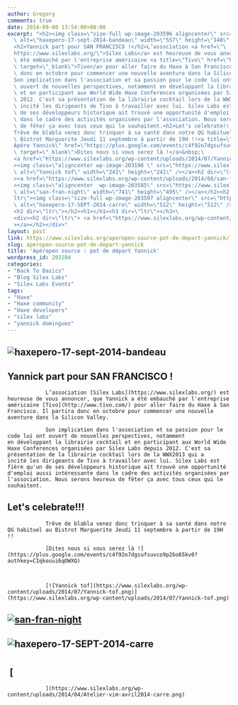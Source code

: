 ```yaml
---
author: Gregory
comments: true
date: 2014-09-08 13:54:00+00:00
excerpt: "<h2><img class=\"size-full wp-image-203596 aligncenter\" src=\"https://www.silexlabs.org/wp-content/uploads/2014/09/haxepero-17-sept-2014-bandeau.png\"\
  \ alt=\"haxepero-17-sept-2014-bandeau\" width=\"557\" height=\"140\" /></h2>\
  <h2>Yannick part pour SAN FRANCISCO !</h2>L’association <a href=\"\
  https://www.silexlabs.org/\">Silex Labs</a> est heureuse de vous annoncer, que Yannick a\
  \ été embauché par l'entreprise américaine <a title=\"Tivo\" href=\"http://www.tivo.com/\"\
  \ target=\"_blank\">Tivo</a> pour aller faire du Haxe à San Francisco. Il partira\
  \ donc en octobre pour commencer une nouvelle aventure dans la Silicon Valley.\
  Son implication dans l'association et sa passion pour le code lui ont\
  \ ouvert de nouvelles perspectives, notamment en développant la librairie cocktail\
  \ et en participant aux World Wide Haxe Conferences organisées par Silex Labs depuis\
  \ 2012. C'est sa présentation de la librairie cocktail lors de la WWX2013 qui a\
  \ incité les dirigeants de Tivo à travailler avec lui. Silex Labs est fière qu'un\
  \ de ses développeurs historique ait trouvé une opportunité d'emploi aussi intéressante\
  \ dans le cadre des activités organisées par l'association. Nous serons heureux\
  \ de fêter ça avec tous ceux qui le souhaitent.<h2>Let's celebrate!!!</h2>\
  Trêve de blabla venez donc trinquer à sa santé dans notre QG habituel au\
  \ Bistrot Marguerite Jeudi 11 septembre à partir de 19H !!<a title=\"\
  Apéro Yannick\" href=\"https://plus.google.com/events/c4f92o7dgsufsuvco9p2bo65kv0?authkey=CIqkouui6qOWXQ\"\
  \ target=\"_blank\">Dites nous si vous serez là !</a>&nbsp;\
  <a href=\"https://www.silexlabs.org/wp-content/uploads/2014/07/Yannick-tof.png\"\
  ><img class=\"aligncenter wp-image-203196 \" src=\"https://www.silexlabs.org/wp-content/uploads/2014/07/Yannick-tof.png\"\
  \ alt=\"Yannick tof\" width=\"241\" height=\"241\" /></a><h2 dir=\"ltr\"\
  ><a href=\"https://www.silexlabs.org/wp-content/uploads/2014/08/san-fran-night.jpg\"\
  ><img class=\"aligncenter  wp-image-203585\" src=\"https://www.silexlabs.org/wp-content/uploads/2014/08/san-fran-night.jpg\"\
  \ alt=\"san-fran-night\" width=\"741\" height=\"495\" /></a></h2><h2 dir=\"\
  ltr\"><img class=\"size-full wp-image-203597 aligncenter\" src=\"https://www.silexlabs.org/wp-content/uploads/2014/09/haxepero-17-SEPT-2014-carre.png\"\
  \ alt=\"haxepero-17-SEPT-2014-carre\" width=\"512\" height=\"512\" /></h2>\
  <h2 dir=\"ltr\"></h2><h1></h1><h3 dir=\"ltr\"></h3>\
  <div><h2 dir=\"ltr\"> <a href=\"https://www.silexlabs.org/wp-content/uploads/2014/04/Atelier-vim-avril2014-carre.png\"\
  ></a></h2></div>"
layout: post
link: https://www.silexlabs.org/aperopen-source-pot-de-depart-yannick/
slug: aperopen-source-pot-de-depart-yannick
title: 'Apéropen source : pot de départ Yannick'
wordpress_id: 203284
categories:
- "Back To Basics"
- "Blog Silex Labs"
- "Silex Labs Events"
tags:
- "Haxe"
- "Haxe community"
- "Haxe developers"
- "silex labs"
- "yannick dominguez"
---
```


## ![haxepero-17-sept-2014-bandeau](https://www.silexlabs.org/wp-content/uploads/2014/09/haxepero-17-sept-2014-bandeau.png)




## Yannick part pour SAN FRANCISCO !


				L’association [Silex Labs](https://www.silexlabs.org/) est heureuse de vous annoncer, que Yannick a été embauché par l'entreprise américaine [Tivo](http://www.tivo.com/) pour aller faire du Haxe à San Francisco. Il partira donc en octobre pour commencer une nouvelle aventure dans la Silicon Valley.

				Son implication dans l'association et sa passion pour le code lui ont ouvert de nouvelles perspectives, notamment en développant la librairie cocktail et en participant aux World Wide Haxe Conferences organisées par Silex Labs depuis 2012. C'est sa présentation de la librairie cocktail lors de la WWX2013 qui a incité les dirigeants de Tivo à travailler avec lui. Silex Labs est fière qu'un de ses développeurs historique ait trouvé une opportunité d'emploi aussi intéressante dans le cadre des activités organisées par l'association. Nous serons heureux de fêter ça avec tous ceux qui le souhaitent.


## Let's celebrate!!!


				Trêve de blabla venez donc trinquer à sa santé dans notre QG habituel au Bistrot Marguerite Jeudi 11 septembre à partir de 19H !!

				[Dites nous si vous serez là !](https://plus.google.com/events/c4f92o7dgsufsuvco9p2bo65kv0?authkey=CIqkouui6qOWXQ)



				[![Yannick tof](https://www.silexlabs.org/wp-content/uploads/2014/07/Yannick-tof.png)](https://www.silexlabs.org/wp-content/uploads/2014/07/Yannick-tof.png)


## [![san-fran-night](https://www.silexlabs.org/wp-content/uploads/2014/08/san-fran-night.jpg)](https://www.silexlabs.org/wp-content/uploads/2014/08/san-fran-night.jpg)




## ![haxepero-17-SEPT-2014-carre](https://www.silexlabs.org/wp-content/uploads/2014/09/haxepero-17-SEPT-2014-carre.png)




##




#




###







##  [
				](https://www.silexlabs.org/wp-content/uploads/2014/04/Atelier-vim-avril2014-carre.png)



